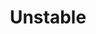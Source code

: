 ---
abv: 7.0%
alt: 
availability: Keg
bitterness: 
description: This hazy IPA is incredibly smooth with a full body. Aroma and flavors of citrus fruit and juice.
gravity: 
hops: 
ibu: 42
img: unstable.jpg
layout: beer
malt: 
modal-id: unstable
title: Unstable
on-tap: yup
sourness: 
style: Hazy IPA
---
